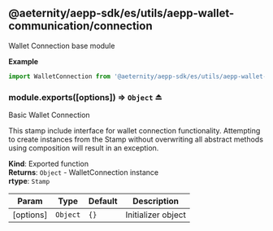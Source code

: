 <a id="module_@aeternity/aepp-sdk/es/utils/aepp-wallet-communication/connection"></a>

## @aeternity/aepp-sdk/es/utils/aepp-wallet-communication/connection
Wallet Connection base module

**Example**  
```js
import WalletConnection from '@aeternity/aepp-sdk/es/utils/aepp-wallet-communication/connection'
```
<a id="exp_module_@aeternity/aepp-sdk/es/utils/aepp-wallet-communication/connection--module.exports"></a>

### module.exports([options]) ⇒ `Object` ⏏
Basic Wallet Connection

This stamp include interface for wallet connection functionality.
Attempting to create instances from the Stamp without overwriting all
abstract methods using composition will result in an exception.

**Kind**: Exported function  
**Returns**: `Object` - WalletConnection instance  
**rtype**: `Stamp`

| Param | Type | Default | Description |
| --- | --- | --- | --- |
| [options] | `Object` | <code>{}</code> | Initializer object |

